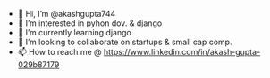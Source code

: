 - 👋 Hi, I’m @akashgupta744
- 👀 I’m interested in pyhon dov. & django
- 🌱 I’m currently learning django
- 💞️ I’m looking to collaborate on startups & small cap comp.
- 📫 How to reach me @ https://www.linkedin.com/in/akash-gupta-029b87179 

<!---
akashgupta744/akashgupta744 is a ✨ special ✨ repository because its `README.md` (this file) appears on your GitHub profile.
You can click the Preview link to take a look at your changes.
--->
